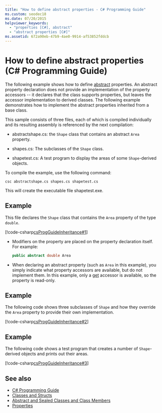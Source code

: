 ```yaml
---
title: "How to define abstract properties - C# Programming Guide"
ms.custom: seodec18
ms.date: 07/20/2015
helpviewer_keywords: 
  - "properties [C#], abstract"
  - "abstract properties [C#]"
ms.assetid: 672a90eb-47b9-4ae0-9914-af53852fddcb
---
```

# How to define abstract properties (C# Programming Guide)
The following example shows how to define [abstract](../../language-reference/keywords/abstract.md) properties. An abstract property declaration does not provide an implementation of the property accessors -- it declares that the class supports properties, but leaves the accessor implementation to derived classes. The following example demonstrates how to implement the abstract properties inherited from a base class.  
  
 This sample consists of three files, each of which is compiled individually and its resulting assembly is referenced by the next compilation:  
  
- abstractshape.cs: the `Shape` class that contains an abstract `Area` property.  
  
- shapes.cs: The subclasses of the `Shape` class.  
  
- shapetest.cs: A test program to display the areas of some `Shape`-derived objects.  
  
 To compile the example, use the following command:  
  
 `csc abstractshape.cs shapes.cs shapetest.cs`  
  
 This will create the executable file shapetest.exe.  
  
## Example  
 This file declares the `Shape` class that contains the `Area` property of the type `double`.  
  
 [!code-csharp[csProgGuideInheritance#1](~/samples/snippets/csharp/VS_Snippets_VBCSharp/csProgGuideInheritance/CS/Inheritance.cs#1)]  
  
- Modifiers on the property are placed on the property declaration itself. For example:  
  
    ```csharp  
    public abstract double Area  
    ```  
  
- When declaring an abstract property (such as `Area` in this example), you simply indicate what property accessors are available, but do not implement them. In this example, only a [get](../../language-reference/keywords/get.md) accessor is available, so the property is read-only.  
  
## Example  
 The following code shows three subclasses of `Shape` and how they override the `Area` property to provide their own implementation.  
  
 [!code-csharp[csProgGuideInheritance#2](~/samples/snippets/csharp/VS_Snippets_VBCSharp/csProgGuideInheritance/CS/Inheritance.cs#2)]  
  
## Example  
 The following code shows a test program that creates a number of `Shape`-derived objects and prints out their areas.  
  
 [!code-csharp[csProgGuideInheritance#3](~/samples/snippets/csharp/VS_Snippets_VBCSharp/csProgGuideInheritance/CS/Inheritance.cs#3)]  
  
## See also

- [C# Programming Guide](../index.md)
- [Classes and Structs](./index.md)
- [Abstract and Sealed Classes and Class Members](./abstract-and-sealed-classes-and-class-members.md)
- [Properties](./properties.md)
